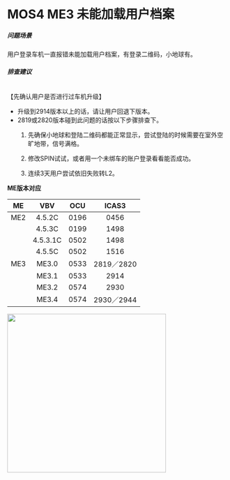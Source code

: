 # MOS4 ME3 未能加载用户档案

##### 问题场景

用户登录车机一直报错未能加载用户档案，有登录二维码，小地球有。

##### 排查建议

<img title="" src="https://pic.imgdb.cn/item/63f853eff144a0100702f739.jpg" alt="" data-align="inline">

【先确认用户是否进行过车机升级】

- 升级到2914版本以上的话，请让用户回退下版本。
- 2819或2820版本碰到此问题的话按以下步骤排查下。
  1. 先确保小地球和登陆二维码都能正常显示，尝试登陆的时候需要在室外空旷地带，信号满格。
  
  2. 修改SPIN试试，或者用一个未绑车的账户登录看看能否成功。
  
  3. 连续3天用户尝试依旧失败转L2。

**ME版本对应**

| ME  | VBV      | OCU  | ICAS3     |
|:---:|:--------:|:----:|:---------:|
| ME2 | 4.5.2C   | 0196 | 0456      |
|     | 4.5.3C   | 0199 | 1498      |
|     | 4.5.3.1C | 0502 | 1498      |
|     | 4.5.5C   | 0502 | 1516      |
| ME3 | ME3.0    | 0533 | 2819／2820 |
|     | ME3.1    | 0533 | 2914      |
|     | ME3.2    | 0574 | 2930      |
|     | ME3.4    | 0574 | 2930／2944 |

<img title="" src="https://pic.imgdb.cn/item/63e4c3d74757feff3359df47.jpg" alt="" width="364" data-align="left">

